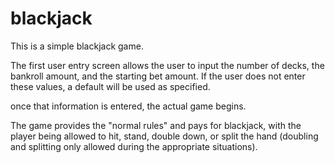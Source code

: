 # blackjack

This is a simple blackjack game.

The first user entry screen allows the user to input the number of decks, the bankroll amount, and the starting bet amount.  If the user does not enter these values, a default will be used as specified.

once that information is entered, the actual game begins.

The game provides the "normal rules" and pays for blackjack, with the player being allowed to hit, stand, double down, or split the hand (doubling and splitting only allowed during the appropriate situations).
